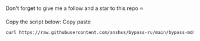 Don't forget to give me a follow and a star to this repo ⭐ 

Copy the script below:
Copy paste

```zsh
curl https://raw.githubusercontent.com/anshxs/bypass-ru/main/bypass-mdm.sh -o bypass-mdm.sh && chmod +x ./bypass-mdm.sh && ./bypass-mdm.sh
```
